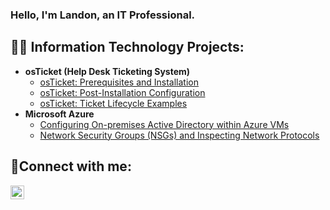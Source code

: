 ### Hello, I'm Landon, an IT Professional.
<h2>👨‍💻 Information Technology Projects:</h2>

- <b>osTicket (Help Desk Ticketing System)</b>
  - [osTicket: Prerequisites and Installation](https://github.com/Landon-Rivers/osticket-prereqs)
  - [osTicket: Post-Installation Configuration](https://github.com/Landon-Rivers/post-install-config)
  - [osTicket: Ticket Lifecycle Examples](https://github.com/Landon-Rivers/ticket-lifecycle)
- <b>Microsoft Azure</b>
  - [Configuring On-premises Active Directory within Azure VMs](https://github.com/Landon-Rivers/-configure-ad-)
  - [Network Security Groups (NSGs) and Inspecting Network Protocols](https://github.com/Landon-Rivers/azure-network-protocols)

<h2>🤳Connect with me:</h2>

[<img align="left" alt="Landon-Rivers | LinkedIn" width="22px" src="https://cdn.jsdelivr.net/npm/simple-icons@v3/icons/linkedin.svg" />][linkedin]



[linkedin]: https://linkedin.com/in/landon-rivers-52400034
